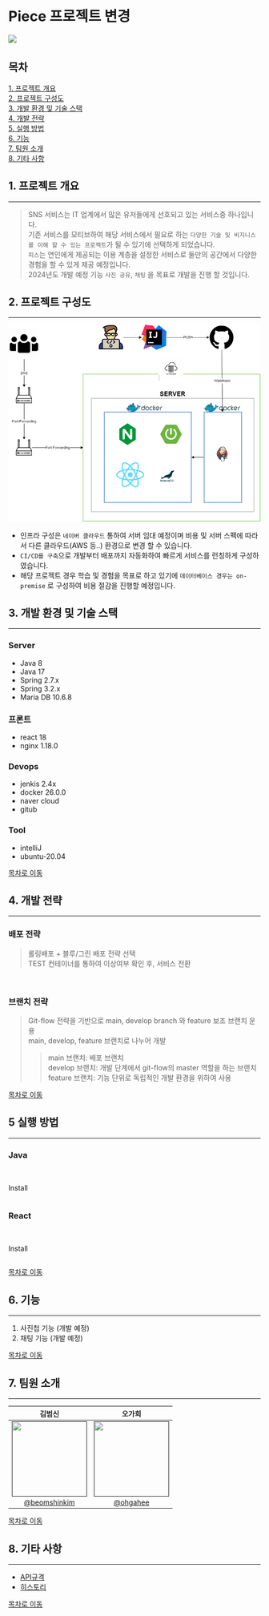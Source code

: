 # Piece 프로젝트 변경

<img src="./main.png">

## 목차
[1. 프로젝트 개요](#1-프로젝트-개요) <br>
[2. 프로젝트 구성도](#2-프로젝트-구성도) <br>
[3. 개발 환경 및 기술 스택](#3-개발-환경-및-기술-스택) <br>
[4. 개발 전략](#4-개발-전략) <br>
[5. 실행 방법](#5-실행-방법) <br>
[6. 기능](#6-기능) <br>
[7. 팀원 소개](#7-팀원-소개) <br>
[8. 기타 사항](#8-기타-사항) <br>

## 1. 프로젝트 개요

------------
> SNS 서비스는 IT 업계에서 많은 유저들에게 선호되고 있는 서비스중 하나입니다. <br>
> 기존 서비스를 모티브하여 해당 서비스에서 필요로 하는 `다양한 기술 및 비지니스를 이해 할 수 있는 프로젝트`가 될 수 있기에 선택하게 되었습니다. <br>
> `피스`는 연인에게 제공되는 이용 계층을 설정한 서비스로 둘만의 공간에서 다양한 경험을 할 수 있게 제공 예정입니다. <br>
> 2024년도 개발 예정 기능 `사진 공유`, `채팅` 을 목표로 개발을 진행 할 것입니다.

## 2. 프로젝트 구성도

------------

<img src="./diagram.png">

- 인프라 구성은 `네이버 클라우드` 통하여 서버 임대 예정이며 비용 및 서버 스펙에 따라서 다른 클라우드(AWS 등..) 환경으로 변경 할 수 있습니다.
- `CI/CD를 구축`으로 개발부터 배포까지 자동화하여 빠르게 서비스를 런칭하게 구성하였습니다.
- 해당 프로젝트 경우 학습 및 경험을 목표로 하고 있기에 `데이터베이스 경우는 on-premise` 로 구성하여 비용 절감을 진행할 예정입니다.

## 3. 개발 환경 및 기술 스택

------------

### Server
  - Java 8
  - Java 17
  - Spring 2.7.x
  - Spring 3.2.x
  - Maria DB 10.6.8

### 프론트
  - react 18
  - nginx 1.18.0

### Devops
  - jenkis 2.4x
  - docker 26.0.0
  - naver cloud
  - gitub

### Tool
  - intelliJ
  - ubuntu-20.04

[목차로 이동](#목차)

## 4. 개발 전략

------------

### 배포 전략
> 롤링배포 + 블루/그린 배포 전략 선택 <br> 
> TEST 컨테이너를 통하여 이상여부 확인 후, 서비스 전환 

<br>

### 브랜치 전략
> Git-flow 전략을 기반으로 main, develop branch 와 feature 보조 브랜치 운용 <br>
> main, develop, feature 브랜치로 나누어 개발
> > main 브랜치: 배포 브랜치 <br>
> > develop 브랜치: 개발 단계에서 git-flow의 master 역할을 하는 브랜치 <br>
> > feature 브랜치: 기능 단위로 독립적인 개발 환경을 위하여 사용

[목차로 이동](#목차)

## 5 실행 방법

------------

### Java

<br>

Install

```angular2html

```


### React

<br>

Install

```angular2html

```

[목차로 이동](#목차)

## 6. 기능

------------
1. 사진첩 기능 (개발 예정)
2. 채팅 기능 (개발 예정)

[목차로 이동](#목차)
## 7. 팀원 소개

------------

<div align="center">


|                         **김범신**                        |                       **오가희**                      |
|:--------------------------------------------------------:|:----------------------------------------------------:|
| [<img src="" height=150 width=150> <br/> @beomshinkim]() | [<img src="" height=150 width=150> <br/> @ohgahee]() |

</div>

[목차로 이동](#목차)

## 8. 기타 사항

------------

- [API규격](http://123.com)
- [히스토리](http://123.com)

[목차로 이동](#목차)